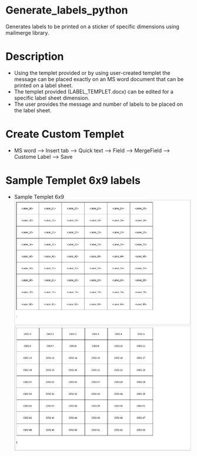 # Generate_labels_python
Generates labels to be printed on a sticker of specific dimensions using mailmerge library. 
# Description 
* Using the templet provided or by using user-created templet the message can be placed exactly on an MS word document that can be printed on a label sheet.
* The templet provided (LABEL_TEMPLET.docx) can be edited for a specific label sheet dimension.
* The user provides the message and number of labels to be placed on the label sheet. 


# Create Custom Templet 

* MS word --> Insert tab --> Quick text --> Field --> MergeField --> Custome Label --> Save


# Sample Templet 6x9 labels

* Sample Templet 6x9
![Sample Templet 6x9](https://github.com/ShreedharRangappa/Generate_labels_python/blob/master/Images/Sample_Templet_6x9.PNG)
![Sample Result 6x9](https://github.com/ShreedharRangappa/Generate_labels_python/blob/master/Images/Sample_Result_6x9.PNG)
